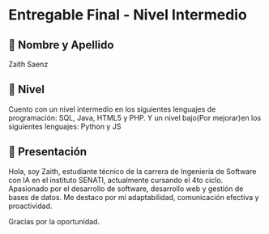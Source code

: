 # Entregable Final - Nivel Intermedio

## 👤 Nombre y Apellido
Zaith Saenz

## 🚀 Nivel
Cuento con un nivel intermedio en los siguientes lenguajes de programación: SQL, Java, HTML5 y PHP. Y un nivel bajo(Por mejorar)en los siguientes lenguajes: Python y JS

## 📝 Presentación
Hola, soy Zaith, estudiante técnico de la carrera de Ingeniería de Software con IA en el instituto SENATI, actualmente cursando el 4to ciclo. Apasionado por el desarrollo de software, desarrollo web y gestión de bases de datos. Me destaco por mi adaptabilidad, comunicación efectiva y proactividad.

Gracias por la oportunidad.
